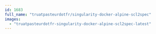 ```yaml
---
id: 1683
full_name: "truatpasteurdotfr/singularity-docker-alpine-scl2spec"
images: 
  - "truatpasteurdotfr-singularity-docker-alpine-scl2spec-latest"
---
```

